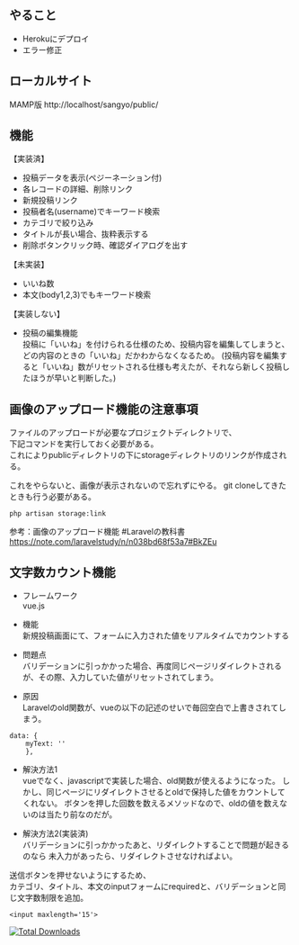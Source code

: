 ## やること

- Herokuにデプロイ
- エラー修正

## ローカルサイト
MAMP版
http://localhost/sangyo/public/

## 機能  
  
【実装済】  
 - 投稿データを表示(ペジーネーション付)  
 - 各レコードの詳細、削除リンク  
 - 新規投稿リンク  
 - 投稿者名(username)でキーワード検索  
 - カテゴリで絞り込み  
 - タイトルが長い場合、抜粋表示する  
 - 削除ボタンクリック時、確認ダイアログを出す

【未実装】  
 - いいね数  
 - 本文(body1,2,3)でもキーワード検索  

【実装しない】  
 - 投稿の編集機能  
投稿に「いいね」を付けられる仕様のため、投稿内容を編集してしまうと、どの内容のときの「いいね」だかわからなくなるため。
(投稿内容を編集すると「いいね」数がリセットされる仕様も考えたが、それなら新しく投稿したほうが早いと判断した。)

## 画像のアップロード機能の注意事項

ファイルのアップロードが必要なプロジェクトディレクトリで、  
下記コマンドを実行しておく必要がある。  
これによりpublicディレクトリの下にstorageディレクトリのリンクが作成される。  

これをやらないと、画像が表示されないので忘れずにやる。
git cloneしてきたときも行う必要がある。

`php artisan storage:link`

参考：画像のアップロード機能 #Laravelの教科書  
https://note.com/laravelstudy/n/n038bd68f53a7#BkZEu


## 文字数カウント機能

 - フレームワーク  
vue.js

 - 機能  
新規投稿画面にて、フォームに入力された値をリアルタイムでカウントする

 - 問題点  
バリデーションに引っかかった場合、再度同じページリダイレクトされるが、その際、入力していた値がリセットされてしまう。  

 - 原因  
Laravelのold関数が、vueの以下の記述のせいで毎回空白で上書きされてしまう。
```
data: {
    myText: ''
    },
```

 - 解決方法1  
vueでなく、javascriptで実装した場合、old関数が使えるようになった。
しかし、同じページにリダイレクトさせるとoldで保持した値をカウントしてくれない。
ボタンを押した回数を数えるメソッドなので、oldの値を数えないのは当たり前なのだが。

 - 解決方法2(実装済)  
バリデーションに引っかかったあと、リダイレクトすることで問題が起きるのなら
未入力があったら、リダイレクトさせなければよい。  

送信ボタンを押せないようにするため、  
カテゴリ、タイトル、本文のinputフォームにrequiredと、バリデーションと同じ文字数制限を追加。  
```
<input maxlength='15'>
```

<a href="https://packagist.org/packages/laravel/framework"><img src="https://poser.pugx.org/laravel/framework/d/total.svg" alt="Total Downloads"></a>
